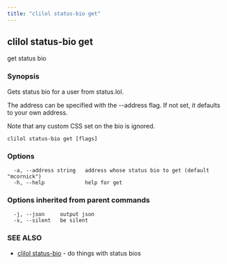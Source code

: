 ```yaml
---
title: "clilol status-bio get"
---
```

## clilol status-bio get

get status bio

### Synopsis

Gets status bio for a user from status.lol.

The address can be specified with the --address flag. If not set,
it defaults to your own address.

Note that any custom CSS set on the bio is ignored.


```
clilol status-bio get [flags]
```

### Options

```
  -a, --address string   address whose status bio to get (default "mcornick")
  -h, --help             help for get
```

### Options inherited from parent commands

```
  -j, --json     output json
  -s, --silent   be silent
```

### SEE ALSO

* [clilol status-bio](clilol_status-bio.md)	 - do things with status bios

